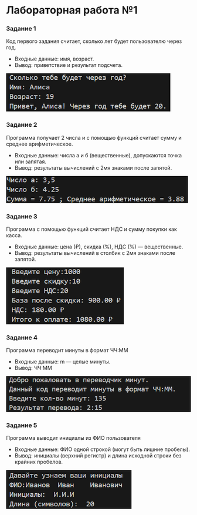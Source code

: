 # Лабораторная работа №1
### Задание 1
Код первого задания считает, сколько лет будет пользователю через год.
* Входные данные: имя, возраст.
* Вывод: приветствие и результат подсчета.

![Результат 1го кода](images/lab01/lab1_ex1.png)

### Задание 2
Программа получает 2 числа и с помощью функций считает сумму и среднее арифметическое.
* Входные данные: числа а и б (вещественные), допускаются точка или запятая.
* Вывод: результаты вычислений с 2мя знаками после запятой.

![Результат 2го кода](images\lab01\lab1_ex2.png)

### Задание 3
Программа с помощью функций считает НДС и сумму покупки как касса.
* Входные данные: цена (₽), скидка (%), НДС (%) — вещественные.
* Вывод: результаты вычислений в столбик с 2мя знаками после запятой.

![Результат 3го кода](images\lab01\lab1_ex3.png)

### Задание 4
Программа переводит минуты в формат ЧЧ:ММ
* Входные данные: m — целые минуты.
* Вывод: ЧЧ:ММ

![Результат 4 кода](images\lab01\lab1_ex4.png)

### Задание 5
Программа выводит инициалы из ФИО пользователя
* Входные данные: ФИО одной строкой (могут быть лишние пробелы).
* Вывод: инициалы (верхний регистр) и длина исходной строки без крайних пробелов.

![Результат 5 кода](images\lab01\lab1_ex5.png)